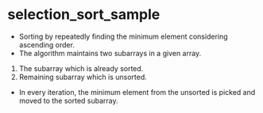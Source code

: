 # selection_sort_sample

* Sorting by repeatedly finding the minimum element considering ascending order.  
* The algorithm maintains two subarrays in a given array.  
1. The subarray which is already sorted.  
2. Remaining subarray which is unsorted.  
* In every iteration, the minimum element from the unsorted is picked and moved to the sorted subarray.  
